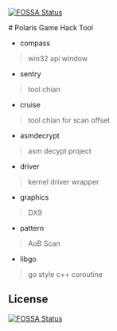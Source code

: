 [![FOSSA Status](https://app.fossa.com/api/projects/git%2Bgithub.com%2FiLazarus%2FPolaris.svg?type=shield)](https://app.fossa.com/projects/git%2Bgithub.com%2FiLazarus%2FPolaris?ref=badge_shield)

﻿# Polaris
Game Hack Tool

* compass
> win32 api window 

* sentry
> tool chian 

 * cruise
> tool chian for scan offset 

* asmdecrypt
> asm decypt project 

* driver 
> kernel driver  wrapper 

* graphics            
> DX9 

* pattern
> AoB Scan 

* libgo
> go style c++ coroutine 

## License
[![FOSSA Status](https://app.fossa.com/api/projects/git%2Bgithub.com%2FiLazarus%2FPolaris.svg?type=large)](https://app.fossa.com/projects/git%2Bgithub.com%2FiLazarus%2FPolaris?ref=badge_large)